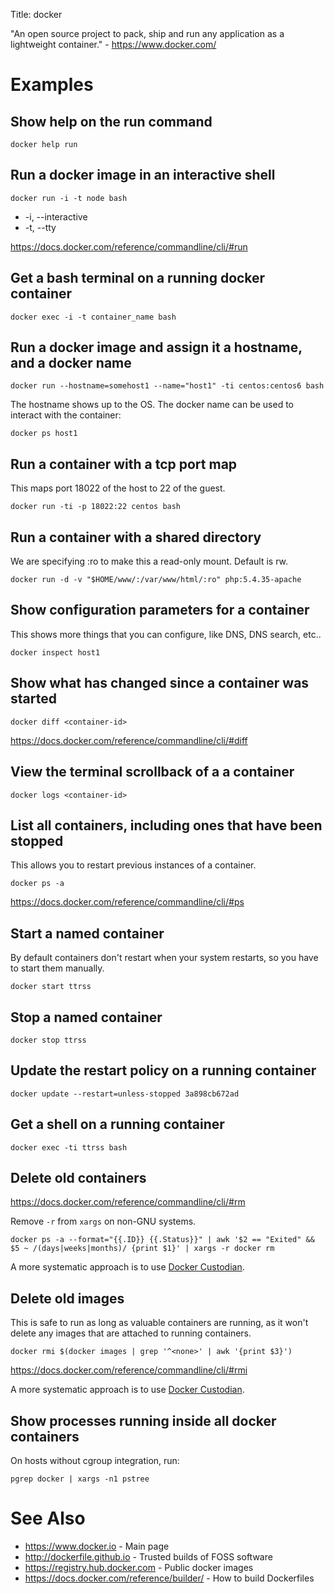 Title: docker

"An open source project to pack, ship and run any application as a lightweight container." - <https://www.docker.com/>

# Examples

## Show help on the run command

```
docker help run
```

## Run a docker image in an interactive shell

```
docker run -i -t node bash
```

- -i, --interactive
- -t, --tty

<https://docs.docker.com/reference/commandline/cli/#run>

## Get a bash terminal on a running docker container

```
docker exec -i -t container_name bash
```

## Run a docker image and assign it a hostname, and a docker name

```
docker run --hostname=somehost1 --name="host1" -ti centos:centos6 bash
```

The hostname shows up to the OS. The docker name can be used to interact with the container:

```
docker ps host1
```

## Run a container with a tcp port map

This maps port 18022 of the host to 22 of the guest.

```
docker run -ti -p 18022:22 centos bash
```

## Run a container with a shared directory

We are specifying :ro to make this a read-only mount. Default is rw.

```
docker run -d -v "$HOME/www/:/var/www/html/:ro" php:5.4.35-apache
```

## Show configuration parameters for a container

This shows more things that you can configure, like DNS, DNS search, etc..

```
docker inspect host1
```

## Show what has changed since a container was started

```
docker diff <container-id>
```

<https://docs.docker.com/reference/commandline/cli/#diff>

## View the terminal scrollback of a a container

```
docker logs <container-id>
```

## List all containers, including ones that have been stopped

This allows you to restart previous instances of a container.

```
docker ps -a
```

<https://docs.docker.com/reference/commandline/cli/#ps>

## Start a named container

By default containers don't restart when your system restarts, so you have to start them manually.

```
docker start ttrss
```

## Stop a named container

```
docker stop ttrss
```

## Update the restart policy on a running container

```
docker update --restart=unless-stopped 3a898cb672ad
```

## Get a shell on a running container

```
docker exec -ti ttrss bash
```

## Delete old containers

<https://docs.docker.com/reference/commandline/cli/#rm>

Remove `-r` from `xargs` on non-GNU systems.

```
docker ps -a --format="{{.ID}} {{.Status}}" | awk '$2 == "Exited" && $5 ~ /(days|weeks|months)/ {print $1}' | xargs -r docker rm
```

A more systematic approach is to use [Docker Custodian](https://github.com/Yelp/docker-custodian).

## Delete old images

This is safe to run as long as valuable containers are running, as it won't delete any images that are attached to running containers.

```
docker rmi $(docker images | grep '^<none>' | awk '{print $3}')
```

<https://docs.docker.com/reference/commandline/cli/#rmi>

A more systematic approach is to use [Docker Custodian](https://github.com/Yelp/docker-custodian).

## Show processes running inside all docker containers

On hosts without cgroup integration, run:

```
pgrep docker | xargs -n1 pstree
```

# See Also

- <https://www.docker.io> - Main page
- <http://dockerfile.github.io> - Trusted builds of FOSS software
- <https://registry.hub.docker.com> - Public docker images
- <https://docs.docker.com/reference/builder/> - How to build Dockerfiles
